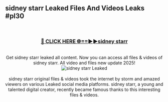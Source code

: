 ## sidney starr Leaked Files And Videos Leaks #pl30
<br>
<div align="center">
<h3><a href="https://watchclip.my.id/sidney starr" rel="nofollow">🔴 CLICK HERE 🌐==►►sidney starr</a></h3>
<br>
Get sidney starr leaked all content. Now you can access all files & videos of sidney starr. All video and files new update 2025!
<br>
<a href="https://watchclip.my.id/sidney starr" rel="nofollow" data-target="animated-image.originalLink"><img src="https://i.ibb.co.com/WyWwxjT/player-gif2.gif" alt="sidney starr Leaked" style="max-width: 100%; display: inline-block;" data-target="animated-image.originalImage"></a>
<br><br>
sidney starr original files & videos took the internet by storm and amazed viewers on various Leaked social media platforms. sidney starr, a young and talented digital creator, recently became famous thanks to this interesting files & videos.
</div>
<br>